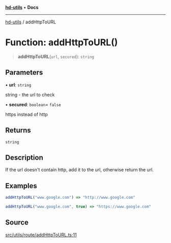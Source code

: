[**hd-utils**](../README.md) • **Docs**

***

[hd-utils](../globals.md) / addHttpToURL

# Function: addHttpToURL()

> **addHttpToURL**(`url`, `secured`): `string`

## Parameters

• **url**: `string`

string - the url to check

• **secured**: `boolean`= `false`

https instead of http

## Returns

`string`

## Description

If the url doesn't contain http, add it to the url, otherwise return the url.

## Examples

```ts
addHttpToURL("www.google.com") => "http://www.google.com"
```

```ts
addHttpToURL("www.google.com", true) => "https://www.google.com"
```

## Source

[src/utils/route/addHttpToURL.ts:11](https://github.com/AhmadHddad/h-utils/blob/5c76ff5de068cee019fc632d9da2e395721bb48f/src/utils/route/addHttpToURL.ts#L11)
